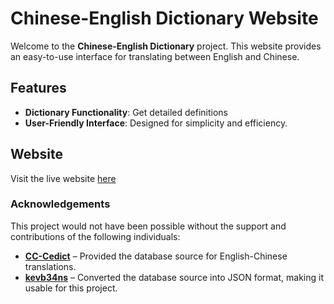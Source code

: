 # Chinese-English Dictionary Website

Welcome to the **Chinese-English Dictionary** project. This website provides an easy-to-use interface for translating between English and Chinese.

## Features

- **Dictionary Functionality**: Get detailed definitions
- **User-Friendly Interface**: Designed for simplicity and efficiency.  

## Website  
Visit the live website [here](http://knyfic.github.io)

### Acknowledgements  

This project would not have been possible without the support and contributions of the following individuals:  

- **[CC-Cedict](https://cc-cedict.org/wiki/)** – Provided the database source for English-Chinese translations.  
- **[kevb34ns](https://github.com/kevb34ns/CEDICT2JSON)** – Converted the database source into JSON format, making it usable for this project.
